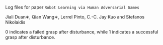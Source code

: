 Log files for paper `Robot Learning via Human Adversarial Games`

Jiali Duan∗, Qian Wang∗, Lerrel Pinto, C.-C. Jay Kuo and Stefanos Nikolaidis

0 indicates a failed grasp after disturbance, while 1 indicates a successful grasp after disturbance. 
